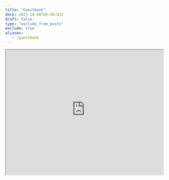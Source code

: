 ```yaml
---
title: "Guestbook"
date: 2023-10-08T06:50:03Z
draft: false
type: "exclude_from_posts"
exclude: true
aliases:
   - /guestbook
---
```



<iframe src="http://adadavin.123Guestbook.com/" width="100%" height="400">
  <style>
    body {
      color: white; /* Change the text color to white */
    }
  </style>
</iframe>
